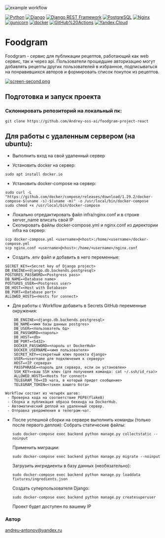 ![example workflow](https://github.com/Andrey-oss-ai/foodgram-project-react/actions/workflows/foodgram_workflow.yml/badge.svg)

[![Python](https://img.shields.io/badge/-Python-464646?style=flat-square&logo=Python)](https://www.python.org/)
[![Django](https://img.shields.io/badge/-Django-464646?style=flat-square&logo=Django)](https://www.djangoproject.com/)
[![Django REST Framework](https://img.shields.io/badge/-Django%20REST%20Framework-464646?style=flat-square&logo=Django%20REST%20Framework)](https://www.django-rest-framework.org/)
[![PostgreSQL](https://img.shields.io/badge/-PostgreSQL-464646?style=flat-square&logo=PostgreSQL)](https://www.postgresql.org/)
[![Nginx](https://img.shields.io/badge/-NGINX-464646?style=flat-square&logo=NGINX)](https://nginx.org/ru/)
[![gunicorn](https://img.shields.io/badge/-gunicorn-464646?style=flat-square&logo=gunicorn)](https://gunicorn.org/)
[![docker](https://img.shields.io/badge/-Docker-464646?style=flat-square&logo=docker)](https://www.docker.com/)
[![GitHub%20Actions](https://img.shields.io/badge/-GitHub%20Actions-464646?style=flat-square&logo=GitHub%20actions)](https://github.com/features/actions)
[![Yandex.Cloud](https://img.shields.io/badge/-Yandex.Cloud-464646?style=flat-square&logo=Yandex.Cloud)](https://cloud.yandex.ru/)

# Foodgram

Foodgram - сервис для публикации рецептов, работающий как web сервис, 
так и через api. Пользователи прошедшие авторизацию могут добавлять 
рецепты других пользователей в избранное, подписываться на понравившихся
авторов и формировать список покупок из рецептов.


[![screen-second.png](https://i.postimg.cc/fbK4Znw6/screen-second.png)](https://postimg.cc/bGsVH5ST)
## Подготовка и запуск проекта
### Склонировать репозиторий на локальный пк:
```
git clone https://github.com/Andrey-oss-ai/foodgram-project-react
```
## Для работы с удаленным сервером (на ubuntu):
* Выполнить вход на свой удаленный сервер

* Установить docker на сервер:
```
sudo apt install docker.io 
```
* Установить docker-compose на сервер:
```
sudo curl -L "https://github.com/docker/compose/releases/download/1.29.2/docker-compose-$(uname -s)-$(uname -m)" -o /usr/local/bin/docker-compose
sudo chmod +x /usr/local/bin/docker-compose
```
* Локально отредактировать файл infra/nginx.conf и в строке server_name вписать свой IP
* Скопировать файлы docker-compose.yml и nginx.conf из директории infra на сервер:
```
scp docker-compose.yml <username>@<host>:/home/<username>/docker-compose.yml
scp nginx.conf <username>@<host>:/home/<username>/nginx.conf
```
* Cоздать .env файл и добавить в него переменные:
```
SECRET_KEY=<Secret key of Django project>
DB_ENGINE=<django.db.backends.postgresql>
POSTGRES_PASSWORD=<Postgress pass>
DB_NAME=<Database name>
POSTGRES_USER=<Postgress user>
DB_HOST=<Host with Database>
DB_PORT=<Database port>
ALLOWED_HOSTS=<Hosts for connect>
```
* Для работы с Workflow добавить в Secrets GitHub переменные окружения: 
```
    DB_ENGINE=<django.db.backends.postgresql>
    DB_NAME=<имя базы данных postgres>
    DB_USER=<пользователь бд>
    DB_PASSWORD=<пароль>
    DB_HOST=<db>
    DB_PORT=<5432>
    DOCKER_PASSWORD=<пароль от DockerHub>
    DOCKER_USERNAME=<имя пользователя>
    SECRET_KEY=<секретный ключ проекта django>
    USER=<username для подключения к серверу>
    HOST=<IP сервера>
    PASSPHRASE=<пароль для сервера, если он установлен>
    SSH_KEY=<ваш SSH ключ (для получения команда: cat ~/.ssh/id_rsa)>
    ALLOWED_HOSTS=<Hosts for connect>
    TELEGRAM_TO=<ID чата, в который придет сообщение>
    TELEGRAM_TOKEN=<токен вашего бота>
```
    Workflow состоит из четырёх шагов:
     - Проверка кода на соответствие PEP8(flake8)
     - Сборка и публикация образа бекенда на DockerHub.
     - Автоматический деплой на удаленный сервер.
     - Отправка уведомления в телеграм-чат. 

* После успешной сборки на сервере выполнить команды (только после первого деплоя):
    Собрать статические файлы:
    ```
    sudo docker-compose exec backend python manage.py collectstatic --noinput
    ```
    Применить миграции:
    ```
    sudo docker-compose exec backend python manage.py migrate --noinput
    ```
    Загрузить ингридиенты  в базу данных (необязательно):  
    ```
    sudo docker-compose exec backend python manage.py loaddata fixtures/ingredients.json
    ```
    Создать суперпользователя Django:
    ```
    sudo docker-compose exec backend python manage.py createsuperuser
    ```
    Проект будет доступен по вашему IP


### Автор
andreu-antonov@yandex.ru


